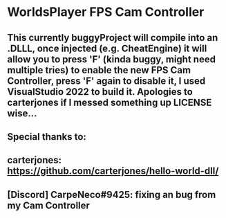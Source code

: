 # WorldsPlayer FPS Cam Controller

This currently buggyProject will compile into an .DLLL, once injected (e.g. CheatEngine) it will allow you to press 'F' (kinda buggy, might need multiple tries)
to enable the new FPS Cam Controller, press 'F' again to disable it, I used VisualStudio 2022 to build it.
Apologies to carterjones if I messed something up LICENSE wise...
---
Special thanks to:
---
carterjones:
https://github.com/carterjones/hello-world-dll/
---
[Discord] CarpeNeco#9425:
fixing an bug from my Cam Controller
---